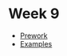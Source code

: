 # Week 9

* [Prework](https://github.com/ECC-Laboratoria/MyRestaurant/tree/master/Week9/Prework)
* [Examples](https://github.com/ECC-Laboratoria/MyRestaurant/tree/master/Week9/Examples)